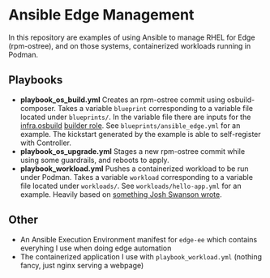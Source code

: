 # Ansible Edge Management

In this repository are examples of using Ansible to manage RHEL for Edge (rpm-ostree), and on those systems, containerized workloads running in Podman.

## Playbooks

* **playbook_os_build.yml** Creates an rpm-ostree commit using osbuild-composer. Takes a variable `blueprint` corresponding to a variable file located under `blueprints/`. In the variable file there are inputs for the [infra.osbuild](https://github.com/redhat-cop/infra.osbuild) [builder role](https://github.com/redhat-cop/infra.osbuild/tree/main/roles/builder). See `blueprints/ansible_edge.yml` for an example. The kickstart generated by the example is able to self-register with Controller.
* **playbook_os_upgrade.yml** Stages a new rpm-ostree commit while using some guardrails, and reboots to apply.
* **playbook_workload.yml** Pushes a containerized workload to be run under Podman. Takes a variable `workload` corresponding to a variable file located under `workloads/`. See `workloads/hello-app.yml` for an example. Heavily based on [something Josh Swanson wrote](https://github.com/jjaswanson4/example-device-edge-resources/blob/main/playbooks/deploy-workload.yml).

## Other
* An Ansible Execution Environment manifest for `edge-ee` which contains everyhing I use when doing edge automation
* The containerized application I use with `playbook_workload.yml` (nothing fancy, just nginx serving a webpage)
